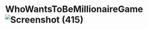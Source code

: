# WhoWantsToBeMillionaireGame![Screenshot (415)](https://user-images.githubusercontent.com/55386978/180709181-0f30c204-3a3e-49fb-ad7e-4fc7fa03324e.png)

